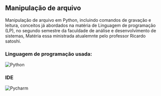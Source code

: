 ## Manipulação de arquivo

<p> Manipulação de arquivo em Python, incluindo comandos de gravação e leitura, conceitos já abordados na matéria de Linguagem de programação (LP), no segundo semestre da faculdade de análise e desenvolvimento de sistemas, Matéria essa ministrada atualemnte pelo professor Ricardo satoshi.</p>

### Linguagem de programação usada:

![Python](https://img.shields.io/badge/Python-3776AB?style=for-the-badge&logo=python&logoColor=white)

### IDE

![Pycharm](https://img.shields.io/badge/PyCharm-000000.svg?&style=for-the-badge&logo=PyCharm&logoColor=white)
